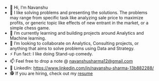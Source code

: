 - 👋 Hi, I’m Navanshu
- 👀 I like solving problems and presenting the solutions. The problems may range from specific task like analyzing sale price
      to maximize profits, or generic topic like effects of new entrant in the market, or a simple chess game.
- 🌱 I’m currently learning and building projects around Analytics and Machine learning.
- 💞️ I’m looking to collaborate on Analytics, Consulting projects, or anything that aims to solve problems using Data and Strategy.
- ⚡ Fun fact: I like doing Stand-up comedy.
- 📫 Feel free to drop a note @ navanshusharma12@gmail.com
- 🤝 LinkedIn: <https://www.linkedin.com/in/navanshu-sharma-13b882288/>
- 🕵 If you are hiring, check out my [resume](https://drive.google.com/file/d/1gkKPI-GlP4PQkfQTjazWguUFHEoR61VB/view?usp=sharing) 

<!---
NavanshuS/NavanshuS is a ✨ special ✨ repository because its `README.md` (this file) appears on your GitHub profile.
You can click the Preview link to take a look at your changes.
--->
